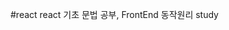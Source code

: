 #react
react 기초 문법 공부, FrontEnd 동작원리 study


<!---
devHansolChoi/devHansolChoi is a ✨ special ✨ repository because its `README.md` (this file) appears on your GitHub profile.
You can click the Preview link to take a look at your changes.
--->

